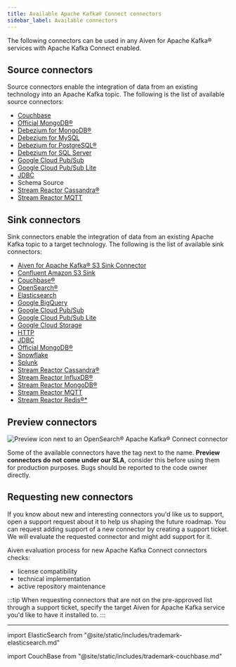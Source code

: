 ```yaml
---
title: Available Apache Kafka® Connect connectors
sidebar_label: Available connectors
---
```


The following connectors can be used in any Aiven for Apache Kafka® services with Apache Kafka Connect enabled.

## Source connectors

Source connectors enable the integration of data from an existing
technology into an Apache Kafka topic. The following is the list of
available source connectors:

-   [Couchbase](https://github.com/couchbase/kafka-connect-couchbase)
-   [Official
    MongoDB®](https://www.mongodb.com/docs/kafka-connector/current/)
-   [Debezium for
    MongoDB®](https://debezium.io/docs/connectors/mongodb/)
-   [Debezium for MySQL](https://debezium.io/docs/connectors/mysql/)
-   [Debezium for PostgreSQL®](/docs/products/kafka/kafka-connect/howto/debezium-source-connector-pg)
-   [Debezium for SQL
    Server](https://debezium.io/docs/connectors/sqlserver/)
-   [Google Cloud
    Pub/Sub](https://github.com/googleapis/java-pubsub-group-kafka-connector/)
-   [Google Cloud Pub/Sub
    Lite](https://github.com/googleapis/java-pubsub-group-kafka-connector/)
-   [JDBC](https://github.com/aiven/jdbc-connector-for-apache-kafka/blob/master/docs/source-connector.md)
-   Schema Source
-   [Stream Reactor
    Cassandra®](https://docs.lenses.io/5.1/connectors/sources/cassandrasourceconnector/)
-   [Stream Reactor
    MQTT](https://docs.lenses.io/5.1/connectors/sources/mqttsourceconnector/)

## Sink connectors

Sink connectors enable the integration of data from an existing Apache
Kafka topic to a target technology. The following is the list of
available sink connectors:

-   [Aiven for Apache Kafka® S3 Sink Connector](/docs/products/kafka/kafka-connect/howto/s3-sink-connector-aiven)
-   [Confluent Amazon S3
    Sink](/docs/products/kafka/kafka-connect/howto/s3-sink-connector-confluent)
-   [Couchbase®](https://github.com/couchbase/kafka-connect-couchbase)
-   [OpenSearch®](/docs/products/kafka/kafka-connect/howto/opensearch-sink)
-   [Elasticsearch](/docs/products/kafka/kafka-connect/howto/elasticsearch-sink)
-   [Google
    BigQuery](https://github.com/confluentinc/kafka-connect-bigquery)
-   [Google Cloud
    Pub/Sub](https://github.com/googleapis/java-pubsub-group-kafka-connector/)
-   [Google Cloud Pub/Sub
    Lite](https://github.com/googleapis/java-pubsub-group-kafka-connector/)
-   [Google Cloud Storage](/docs/products/kafka/kafka-connect/howto/gcs-sink)
-   [HTTP](https://github.com/aiven/http-connector-for-apache-kafka)
-   [JDBC](https://github.com/aiven/jdbc-connector-for-apache-kafka/blob/master/docs/sink-connector.md)
-   [Official
    MongoDB®](https://docs.mongodb.com/kafka-connector/current/)
-   [Snowflake](https://docs.snowflake.com/en/user-guide/kafka-connector)
-   [Splunk](https://github.com/splunk/kafka-connect-splunk)
-   [Stream Reactor
    Cassandra®](https://docs.lenses.io/5.1/connectors/sinks/cassandrasinkconnector/)
-   [Stream Reactor
    InfluxDB®](https://docs.lenses.io/5.1/connectors/sinks/influxsinkconnector/)
-   [Stream Reactor
    MongoDB®](https://docs.lenses.io/5.1/connectors/sinks/mongosinkconnector/)
-   [Stream Reactor
    MQTT](https://docs.lenses.io/5.1/connectors/sinks/mqttsinkconnector/)
-   [Stream Reactor
    Redis®*](https://docs.lenses.io/5.1/connectors/sinks/redissinkconnector/)

## Preview connectors

![Preview icon next to an OpenSearch® Apache Kafka® Connect connector](/images/content/products/kafka/kafka-connect/preview-kafka-connect-connectors.png)

Some of the available connectors have the tag next to the name.
**Preview connectors do not come under our SLA**, consider this before
using them for production purposes. Bugs should be reported to the code
owner directly.

## Requesting new connectors

If you know about new and interesting connectors you'd like us to
support, open a support request about it to help us shaping the
future roadmap. You can request adding support of a new connector by
creating a support ticket. We will evaluate the requested connector and
might add support for it.

Aiven evaluation process for new Apache Kafka Connect connectors checks:

-   license compatibility
-   technical implementation
-   active repository maintenance

:::tip
When requesting connectors that are not on the pre-approved list through
a support ticket, specify the target Aiven for Apache Kafka service
you'd like to have it installed to.
:::

------------------------------------------------------------------------

import ElasticSearch from "@site/static/includes/trademark-elasticsearch.md"

<ElasticSearch/>

import CouchBase from "@site/static/includes/trademark-couchbase.md"

<CouchBase/>
